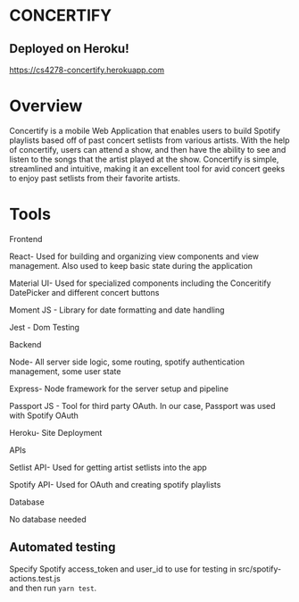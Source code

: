 CONCERTIFY
==========

## Deployed on Heroku!
https://cs4278-concertify.herokuapp.com  

Overview
========
Concertify is a mobile Web Application that enables users to build Spotify playlists based off of past concert setlists from various artists. With the help of concertify, users can attend a show, and then have the ability to see and listen to the songs that the artist played at the show. Concertify is simple, streamlined and intuitive, making it an excellent tool for avid concert geeks to enjoy past setlists from their favorite artists. 

Tools
=====
Frontend

React-	Used for building and organizing view components and view management. Also used to keep basic state during the application

Material UI-  Used for specialized components including the Conceritify DatePicker and different concert buttons

Moment JS - Library for date formatting and date handling

Jest - Dom Testing

Backend

Node- All server side logic, some routing, spotify authentication management, some user state

Express- Node framework for the server setup and pipeline 

Passport JS - Tool for third party OAuth. In our case, Passport was used with Spotify OAuth

Heroku- Site Deployment

APIs

Setlist API- Used for getting artist setlists into the app

Spotify API- Used for OAuth and creating spotify playlists

Database

No database needed 

## Automated testing
Specify Spotify access_token and user_id to use for testing in src/spotify-actions.test.js  
and then run `yarn test`.
